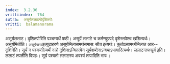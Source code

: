 ```yaml
---
index:  3.2.36
vrittiindex:  764
sutra:  असूर्यललाटयोर्दृशितपोः
vritti:  balamanorama 
---
```


असूर्यललाट। दृशितपोरिति पञ्चम्यर्थे षष्ठी। असूर्ये ललाटे च कर्मण्युपपदे दृशेस्तपेश्च खशित्यर्थः। असूर्यमितीति। `असूर्यपश्या`इत्युदाहरणे असूर्यमित्यसमर्थसमासः सौत्र इत्यर्थः। कुतोऽसामर्थ्यमित्यत आह-- दृशिनेति। सूर्यं न पश्यन्तीत्यर्थे नञो दृशिनाऽन्वितत्वेन सूर्यशब्देनाऽन्वयाऽभावादित्यर्थः। ललाटन्तपःसूर्य इति। ललाटं तपतीति विग्रहः। सूर्य पश्यतो ललाटस्य अवश्यं तापादिति भावः।

